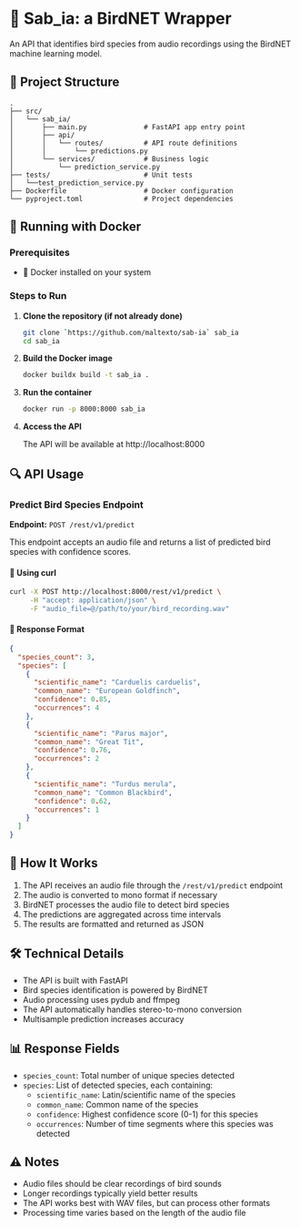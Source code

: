 # 🦜 Sab_ia: a BirdNET Wrapper

An API that identifies bird species from audio recordings using the BirdNET machine learning model.

## 📁 Project Structure

```
.
├── src/
│   └── sab_ia/
│       ├── main.py              # FastAPI app entry point
│       ├── api/
│       │   └── routes/          # API route definitions
│       │       └── predictions.py
│       └── services/            # Business logic
│           └── prediction_service.py
├── tests/                       # Unit tests
│   └──test_prediction_service.py
├── Dockerfile                   # Docker configuration
└── pyproject.toml               # Project dependencies
```

## 🚀 Running with Docker

### Prerequisites

- 🐳 Docker installed on your system

### Steps to Run

1. **Clone the repository (if not already done)**

   ```bash
   git clone `https://github.com/maltexto/sab-ia` sab_ia
   cd sab_ia
   ```

2. **Build the Docker image**

   ```bash
   docker buildx build -t sab_ia .
   ```

3. **Run the container**

   ```bash
   docker run -p 8000:8000 sab_ia
   ```

4. **Access the API**
   
   The API will be available at http://localhost:8000

## 🔍 API Usage

### Predict Bird Species Endpoint

**Endpoint:** `POST /rest/v1/predict`

This endpoint accepts an audio file and returns a list of predicted bird species with confidence scores.

#### 📡 Using curl

```bash
curl -X POST http://localhost:8000/rest/v1/predict \
     -H "accept: application/json" \
     -F "audio_file=@/path/to/your/bird_recording.wav"
```

#### 🔄 Response Format

```json
{
  "species_count": 3,
  "species": [
    {
      "scientific_name": "Carduelis carduelis",
      "common_name": "European Goldfinch",
      "confidence": 0.85,
      "occurrences": 4
    },
    {
      "scientific_name": "Parus major",
      "common_name": "Great Tit",
      "confidence": 0.76,
      "occurrences": 2
    },
    {
      "scientific_name": "Turdus merula",
      "common_name": "Common Blackbird",
      "confidence": 0.62,
      "occurrences": 1
    }
  ]
}
```

## 🧠 How It Works

1. The API receives an audio file through the `/rest/v1/predict` endpoint
2. The audio is converted to mono format if necessary
3. BirdNET processes the audio file to detect bird species
4. The predictions are aggregated across time intervals
5. The results are formatted and returned as JSON

## 🛠️ Technical Details

- The API is built with FastAPI
- Bird species identification is powered by BirdNET
- Audio processing uses pydub and ffmpeg
- The API automatically handles stereo-to-mono conversion
- Multisample prediction increases accuracy

## 📊 Response Fields

- `species_count`: Total number of unique species detected
- `species`: List of detected species, each containing:
  - `scientific_name`: Latin/scientific name of the species
  - `common_name`: Common name of the species
  - `confidence`: Highest confidence score (0-1) for this species
  - `occurrences`: Number of time segments where this species was detected

## ⚠️ Notes

- Audio files should be clear recordings of bird sounds
- Longer recordings typically yield better results
- The API works best with WAV files, but can process other formats
- Processing time varies based on the length of the audio file
